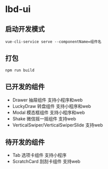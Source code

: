 # lbd-ui

## 启动开发模式
```
vue-cli-service serve --componentName=组件名
```

## 打包
```
npm run build
```

## 已开发的组件
- Drawer 抽屉组件 支持小程序和web
- LuckyDraw 转盘组件 支持小程序和web
- Modal 模态框组件 支持小程序和web
- Shake 微信摇一摇组件 支持web
- VerticalSwiper/VerticalSwiperSlide 支持web

## 待开发的组件
- Tab 选项卡组件 支持小程序
- ScratchCard 刮刮卡组件 支持web